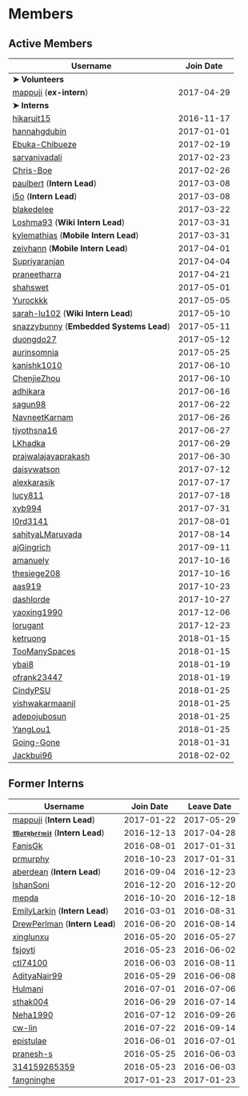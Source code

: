﻿# Members

## Active Members

|**Username**|**Join Date**|
|------------|-------------|
|**➤ Volunteers**||
|[mappuji](profiles/mappuji.md) (**ex-intern**)| 2017-04-29 |
|**➤ Interns**||
|[hikaruit15](profiles/hikaruit15.md)| 2016-11-17 |
|[hannahgdubin](profiles/hannahgdubin.md)| 2017-01-01 |
|[Ebuka-Chibueze](profiles/Ebuka-Chibueze.md)| 2017-02-19 |
|[sarvanivadali](profiles/sarvanivadali.md)| 2017-02-23 |
|[Chris-Boe](profiles/Chris-Boe.md)| 2017-02-26 |
|[paulbert](profiles/paulbert.md) (**Intern Lead**)| 2017-03-08 |
|[i5o](profiles/i5o.md) (**Intern Lead**)| 2017-03-08 |
|[blakedelee](profiles/BlakeDeLee.md)| 2017-03-22 |
|[Loshma93](profiles/Loshma93.md) (**Wiki Intern Lead**)| 2017-03-31 |
|[kylemathias](profiles/kylemathias.md) (**Mobile Intern Lead**)| 2017-03-31 |
|[zeivhann](profiles/zeivhann.md) (**Mobile Intern Lead**)| 2017-04-01 |
|[Supriyaranjan](profiles/Supriyaranjan.md)| 2017-04-04 |
|[praneetharra](profiles/praneetharra.md)| 2017-04-21 |
|[shahswet](profiles/shahswet.md)| 2017-05-01 |
|[Yurockkk](profiles/Yurockkk.md)| 2017-05-05 |
|[sarah-lu102](profiles/sarah-lu102.md) (**Wiki Intern Lead**)| 2017-05-10 |
|[snazzybunny](profiles/snazzybunny.md) (**Embedded Systems Lead**)| 2017-05-11 |
|[duongdo27](profiles/duongdo.md)| 2017-05-12 |
|[aurinsomnia](profiles/aurinsomnia.md)| 2017-05-25 |
|[kanishk1010](profiles/kanishk1010.md)| 2017-06-10 |
|[ChenjieZhou](profiles/ChenjieZhou.md)| 2017-06-10 |
|[adhikara](profiles/adhikara.md)| 2017-06-16 |
|[sagun98](profiles/sagun98.md)| 2017-06-22 |
|[NavneetKarnam](profiles/navneetkarnam.md)| 2017-06-26 |
|[tjyothsna16](profiles/tjyothsna16.md)| 2017-06-27 |
|[LKhadka](profiles/LKhadka.md)| 2017-06-29 |
|[prajwalajayaprakash](profiles/prajwalajayaprakash.md)| 2017-06-30 |
|[daisywatson](profiles/daisywatson.md)| 2017-07-12 |
|[alexkarasik](profiles/alexkarasik.md)| 2017-07-17 |
|[lucy811](profiles/lucy811.md)| 2017-07-18 |
|[xyb994](profiles/xyb994.md)| 2017-07-31 |
|[l0rd3141](profiles/l0rd3141.md)| 2017-08-01 |
|[sahityaLMaruvada](profiles/sahityaLMaruvada.md)| 2017-08-14 |
|[ajGingrich](profiles/ajGingrich.md)| 2017-09-11 |
|[amanuely](profiles/amanuely.md)| 2017-10-16 |
|[thesiege208](profiles/thesiege208.md)| 2017-10-16 |
|[aas919](profiles/aas919.md)| 2017-10-23 |
|[dashlorde](profiles/Dashlorde.md)| 2017-10-27 |
|[yaoxing1990](profiles/yaoxing1990.md)| 2017-12-06 |
|[lorugant](profiles/lorugant.md)|2017-12-23|
|[ketruong](profiles/ketruong.md)|2018-01-15|
|[TooManySpaces](profiles/TooManySpaces.md)|2018-01-15|
|[ybai8](profiles/ybai8.md)|2018-01-19|
|[ofrank23447](profiles/ofrank23447.md)|2018-01-19|
|[CindyPSU](profiles/cindypsu.md)|2018-01-25|
|[vishwakarmaanil](profiles/vishwakarmaanil.md)|2018-01-25|
|[adepojubosun](profiles/adepojubosun.md)|2018-01-25|
|[YangLou1](profiles/YangLou1.md)|2018-01-25|
|[Going-Gone](profiles/Going-Gone.md)|2018-01-31|
|[Jackbui96](profiles/Jackbui96.md)|2018-02-02|


## Former Interns

|**Username**|**Join Date**|**Leave Date**|
|------------|-------------|--------------|
|[mappuji](profiles/mappuji.md) (**Intern Lead**)| 2017-01-22 |2017-05-29 |
|[𝖂𝖆𝖗𝖞𝖍𝖊𝖗𝖒𝖎𝖙](profiles/waryhermit.md) (**Intern Lead**)| 2016-12-13 | 2017-04-28 |
|[FanisGk](profiles/FanisGk.md)| 2016-08-01 | 2017-01-31 |
|[prmurphy](profiles/prmurphy.md)| 2016-10-23 | 2017-01-31 |
|[aberdean](profiles/aberdean.md) (**Intern Lead**)| 2016-09-04 | 2016-12-23 |
|[IshanSoni](profiles/IshanSoni.md)| 2016-12-20 | 2016-12-20 |
|[mepda](profiles/mepda.md)| 2016-10-20 | 2016-12-18 |
|[EmilyLarkin](profiles/EmilyLarkin.md) (**Intern Lead**)| 2016-03-01 | 2016-08-31 |
|[DrewPerlman](profiles/DrewPerlman.md) (**Intern Lead**)| 2016-06-20 | 2016-08-14 |
|[xinglunxu](profiles/xinglunxu.md)| 2016-05-20 | 2016-05-27 |
|[fsjoyti](profiles/fsjoyti.md)| 2016-05-23 | 2016-06-02 |
|[ctl74100](profiles/ctl74100.md)| 2016-06-03 | 2016-08-11 |
|[AdityaNair99](profiles/AdityaNair99.md)| 2016-05-29 | 2016-06-08 |
|[Hulmani](profiles/Hulmani.md)| 2016-07-01 | 2016-07-06 |
|[sthak004](profiles/sthak004.md)| 2016-06-29 | 2016-07-14 |
|[Neha1990](profiles/Neha1990.md)| 2016-07-12 | 2016-09-26 |
|[cw-lin](profiles/cw-lin.md)| 2016-07-22 | 2016-09-14 |
|[epistulae](profiles/epistulae.md)| 2016-06-01 | 2016-07-01 |
|[pranesh-s](profiles/pranesh-s.md)| 2016-05-25 | 2016-06-03 |
|[314159265359](profiles/314159265359.md)| 2016-05-23 | 2016-06-03 |
|[fangninghe](profiles/fangninghe.md)| 2017-01-23 | 2017-01-23 |
